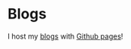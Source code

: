 # Blogs
I host my [blogs](https://blog.greencitylife.ga/) with [Github pages](https://pages.github.com)!
